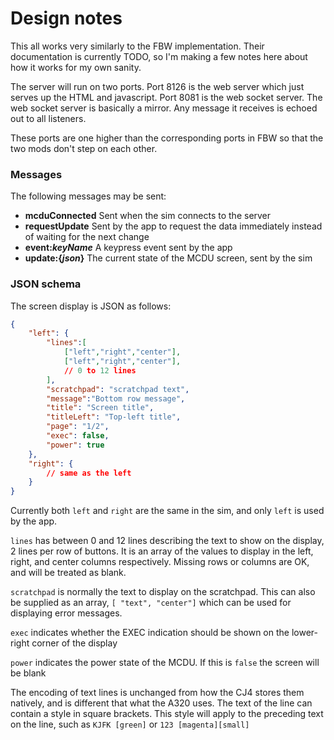 # Design notes

This all works very similarly to the FBW implementation.
Their documentation is currently TODO, so I'm making a few notes 
here about how it works for my own sanity.

The server will run on two ports.  Port 8126 is the web server
which just serves up the HTML and javascript.   Port 8081 is the
web socket server.   The web socket server is basically a mirror.
Any message it receives is echoed out to all listeners.

These ports are one higher than the corresponding ports in FBW
so that the two mods don't step on each other.

### Messages
The following messages may be sent:
* **mcduConnected**  Sent when the sim connects to the server
* **requestUpdate**  Sent by the app to request the data immediately instead of waiting for the next change
* **event:_keyName_** A keypress event sent by the app
* **update:{_json_}** The current state of the MCDU screen, sent by the sim

### JSON schema
The screen display is JSON as follows:
```json
{
    "left": {
        "lines":[
            ["left","right","center"],
            ["left","right","center"],
            // 0 to 12 lines
        ],
        "scratchpad": "scratchpad text",
        "message":"Bottom row message",
        "title": "Screen title",
        "titleLeft": "Top-left title",
        "page": "1/2",
        "exec": false,
        "power": true
    },
    "right": {
        // same as the left
    }
}
```
Currently both `left` and `right` are the same in the sim, 
and only `left` is used by the app.

`lines`  has between 0 and 12 lines describing the
text to show on the display, 2 lines per row of buttons.
It is an array of the values to display in the left, right, and
center columns respectively.   Missing rows or columns are
OK, and will be treated as blank.

`scratchpad` is normally the text to display on the scratchpad.
This can also be supplied as an array, `[ "text", "center"]`
which can be used for displaying error messages.

`exec` indicates whether the EXEC indication should be shown
on the lower-right corner of the display

`power` indicates the power state of the MCDU.  If this is `false`
the screen will be blank

The encoding of text lines is unchanged from how the CJ4 stores
them natively, and is different that what the A320 uses.
The text of the line can contain a style in square brackets.
This style will apply to the preceding text on the line, such as
`KJFK [green]` or `123 [magenta][small]`



